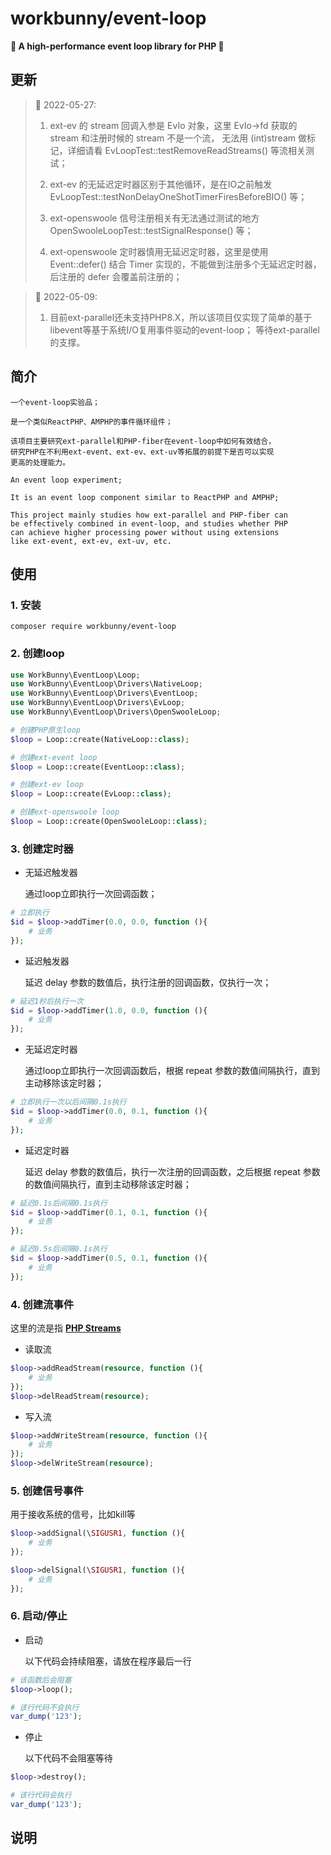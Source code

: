 # workbunny/event-loop

**🐇 A high-performance event loop library for PHP 🐇**

## 更新

>    🐇 2022-05-27:
>
>    1. ext-ev 的 stream 回调入参是 EvIo 对象，这里 EvIo->fd 获取的 stream 和注册时候的 stream 不是一个流，
> 无法用 (int)stream 做标记，详细请看 EvLoopTest::testRemoveReadStreams() 等流相关测试；
>    
>    2. ext-ev 的无延迟定时器区别于其他循环，是在IO之前触发 EvLoopTest::testNonDelayOneShotTimerFiresBeforeBIO() 等；
>    3. ext-openswoole 信号注册相关有无法通过测试的地方 OpenSwooleLoopTest::testSignalResponse() 等；
>    4. ext-openswoole 定时器慎用无延迟定时器，这里是使用 Event::defer() 结合 Timer 实现的，不能做到注册多个无延迟定时器，
> 后注册的 defer 会覆盖前注册的；

>    🐇 2022-05-09:
>
>    1. 目前ext-parallel还未支持PHP8.X，所以该项目仅实现了简单的基于libevent等基于系统I/O复用事件驱动的event-loop； 
> 等待ext-parallel的支撑。

## 简介

    一个event-loop实验品；

    是一个类似ReactPHP、AMPHP的事件循环组件；

    该项目主要研究ext-parallel和PHP-fiber在event-loop中如何有效结合，
    研究PHP在不利用ext-event、ext-ev、ext-uv等拓展的前提下是否可以实现
    更高的处理能力。

    An event loop experiment;

    It is an event loop component similar to ReactPHP and AMPHP;

    This project mainly studies how ext-parallel and PHP-fiber can
    be effectively combined in event-loop, and studies whether PHP 
    can achieve higher processing power without using extensions 
    like ext-event, ext-ev, ext-uv, etc.

## 使用

### 1. 安装
```
composer require workbunny/event-loop
```

### 2. 创建loop

```php
use WorkBunny\EventLoop\Loop;
use WorkBunny\EventLoop\Drivers\NativeLoop;
use WorkBunny\EventLoop\Drivers\EventLoop;
use WorkBunny\EventLoop\Drivers\EvLoop;
use WorkBunny\EventLoop\Drivers\OpenSwooleLoop;

# 创建PHP原生loop
$loop = Loop::create(NativeLoop::class);

# 创建ext-event loop
$loop = Loop::create(EventLoop::class);

# 创建ext-ev loop
$loop = Loop::create(EvLoop::class);

# 创建ext-openswoole loop
$loop = Loop::create(OpenSwooleLoop::class);
```

### 3. 创建定时器

- 无延迟触发器

  通过loop立即执行一次回调函数；
```php
# 立即执行
$id = $loop->addTimer(0.0, 0.0, function (){
    # 业务
});
```

- 延迟触发器

  延迟 delay 参数的数值后，执行注册的回调函数，仅执行一次；
```php
# 延迟1秒后执行一次
$id = $loop->addTimer(1.0, 0.0, function (){
    # 业务
});
```

- 无延迟定时器

  通过loop立即执行一次回调函数后，根据 repeat 参数的数值间隔执行，直到主动移除该定时器；
```php
# 立即执行一次以后间隔0.1s执行
$id = $loop->addTimer(0.0, 0.1, function (){
    # 业务
});
```

- 延迟定时器

  延迟 delay 参数的数值后，执行一次注册的回调函数，之后根据 repeat 参数的数值间隔执行，直到主动移除该定时器；
```php
# 延迟0.1s后间隔0.1s执行
$id = $loop->addTimer(0.1, 0.1, function (){
    # 业务
});

# 延迟0.5s后间隔0.1s执行
$id = $loop->addTimer(0.5, 0.1, function (){
    # 业务
});
```

### 4. 创建流事件

  这里的流是指 **[PHP Streams](https://www.php.net/manual/zh/book.stream.php)**

- 读取流
```php
$loop->addReadStream(resource, function (){
    # 业务
});
$loop->delReadStream(resource);
```

- 写入流
```php
$loop->addWriteStream(resource, function (){
    # 业务
});
$loop->delWriteStream(resource);
```

### 5. 创建信号事件

  用于接收系统的信号，比如kill等
```php
$loop->addSignal(\SIGUSR1, function (){
    # 业务
});

$loop->delSignal(\SIGUSR1, function (){
    # 业务
});
```

### 6. 启动/停止

- 启动

  以下代码会持续阻塞，请放在程序最后一行
```php
# 该函数后会阻塞
$loop->loop();

# 该行代码不会执行
var_dump('123');
```

- 停止

  以下代码不会阻塞等待
```php
$loop->destroy();

# 该行代码会执行
var_dump('123');
```

## 说明
